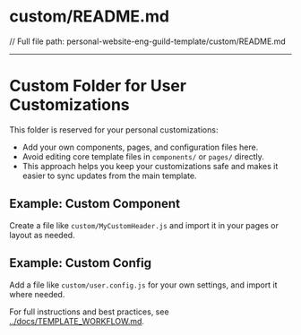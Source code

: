 # custom/README.md

// Full file path: personal-website-eng-guild-template/custom/README.md

---

# Custom Folder for User Customizations

This folder is reserved for your personal customizations:
- Add your own components, pages, and configuration files here.
- Avoid editing core template files in `components/` or `pages/` directly.
- This approach helps you keep your customizations safe and makes it easier to sync updates from the main template.

## Example: Custom Component

Create a file like `custom/MyCustomHeader.js` and import it in your pages or layout as needed.

## Example: Custom Config

Add a file like `custom/user.config.js` for your own settings, and import it where needed.

For full instructions and best practices, see [../docs/TEMPLATE_WORKFLOW.md](../docs/TEMPLATE_WORKFLOW.md). 